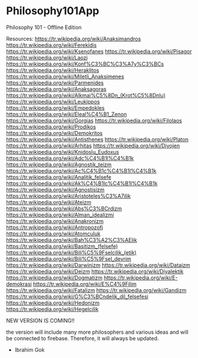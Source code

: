# Philosophy101App

Philosophy 101 - Offline Edition

Resources:
https://tr.wikipedia.org/wiki/Anaksimandros 
https://tr.wikipedia.org/wiki/Ferekidis
https://tr.wikipedia.org/wiki/Ksenofanes 
https://tr.wikipedia.org/wiki/Pisagor
https://tr.wikipedia.org/wiki/Laozi
https://tr.wikipedia.org/wiki/Konf%C3%BC%C3%A7y%C3%BCs 
https://tr.wikipedia.org/wiki/Heraklitos 
https://tr.wikipedia.org/wiki/Miletli_Anaksimenes 
https://tr.wikipedia.org/wiki/Parmenides
https://tr.wikipedia.org/wiki/Anaksagoras
https://tr.wikipedia.org/wiki/Alkmai%C5%8Dn_(Krot%C5%8Dnlu)
https://tr.wikipedia.org/wiki/Leukippos
https://tr.wikipedia.org/wiki/Empedokles
https://tr.wikipedia.org/wiki/Eleal%C4%B1_Zenon
https://tr.wikipedia.org/wiki/Gorgias 
https://tr.wikipedia.org/wiki/Filolaos 
https://tr.wikipedia.org/wiki/Prodikos
https://tr.wikipedia.org/wiki/Demokritos
https://tr.wikipedia.org/wiki/Antisthenes
https://tr.wikipedia.org/wiki/Platon
https://tr.wikipedia.org/wiki/Arhitas
https://tr.wikipedia.org/wiki/Diyojen
https://tr.wikipedia.org/wiki/Knidoslu_Eudoxus
https://tr.wikipedia.org/wiki/Adc%C4%B1l%C4%B1k 
https://tr.wikipedia.org/wiki/Agnostik_teizm 
https://tr.wikipedia.org/wiki/Ac%C4%B1c%C4%B1l%C4%B1k 
https://tr.wikipedia.org/wiki/Analitik_felsefe 
https://tr.wikipedia.org/wiki/Ak%C4%B1lc%C4%B1l%C4%B1k 
https://tr.wikipedia.org/wiki/Agnostisizm 
https://tr.wikipedia.org/wiki/Aristoteles%C3%A7ilik 
https://tr.wikipedia.org/wiki/Ateizm 
https://tr.wikipedia.org/wiki/Abs%C3%BCrdizm 
https://tr.wikipedia.org/wiki/Alman_idealizmi 
https://tr.wikipedia.org/wiki/Anakronizm 
https://tr.wikipedia.org/wiki/Antropozofi 
https://tr.wikipedia.org/wiki/Atomculuk 
https://tr.wikipedia.org/wiki/Bah%C3%A2%C3%AElik 
https://tr.wikipedia.org/wiki/Basitizm_(felsefe) 
https://tr.wikipedia.org/wiki/Bili%C5%9Fselcilik_(etik) 
https://tr.wikipedia.org/wiki/Bili%C5%9Fsel_devrim 
https://tr.wikipedia.org/wiki/Darwinizm 
https://tr.wikipedia.org/wiki/Dataizm 
https://tr.wikipedia.org/wiki/Deizm 
https://tr.wikipedia.org/wiki/Diyalektik 
https://tr.wikipedia.org/wiki/Dogmatizm 
https://tr.wikipedia.org/wiki/E-demokrasi 
https://tr.wikipedia.org/wiki/E%C4%9Filim
https://tr.wikipedia.org/wiki/Fatalizm
https://tr.wikipedia.org/wiki/Gandizm
https://tr.wikipedia.org/wiki/G%C3%BCndelik_dil_felsefesi
https://tr.wikipedia.org/wiki/Hedonizm
https://tr.wikipedia.org/wiki/Hegelcilik 

NEW VERSION IS COMING!!

the version will include many more philosophers and various ideas and will be connected to firebase. 
Therefore, it will always be updated.

- Ibrahim Gok

